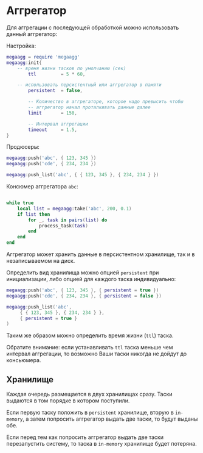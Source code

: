 # Аггрегатор

Для аггрегации с последующей обработкой можно использовать данный аггрегатор:


Настройка:

```lua
megaagg = require 'megaagg'
megaagg:init{
	-- время жизни тасков по умолчанию (сек)
        ttl         = 5 * 60,

	-- использовать персистентный или аггрегатор в памяти
        persistent  = false,

        -- Количество в аггрегаторе, которое надо превысить чтобы
        -- аггрегатор начал проталкивать данные далее
        limit       = 150,

        -- Интервал аггрегации
        timeout     = 1.5,
}
```

Продюсеры:

```lua
megaagg:push('abc', { 123, 345 })
megaagg:push('cde', { 234, 234 })

megaagg:push_list('abc', { { 123, 345 }, { 234, 234 } })

```

Консюмер аггрегатора `abc`:

```lua

while true
	local list = megaagg:take('abc', 200, 0.1)
	if list then
		for _, task in pairs(list) do
			process_task(task)
		end
	end
end
```

Аггрегатор может хранить данные в персистентном хранилище, так и в
незаписываемом на диск.

Определить вид хранилища можно опцией `persistent` при инициализации, либо
опцией для каждого таска индивидуально:

```lua
megaagg:push('abc', { 123, 345 }, { persistent = true })
megaagg:push('cde', { 234, 234 }, { persistent = false })

megaagg:push_list('abc',
	 { { 123, 345 }, { 234, 234 } },
	 { persistent = true }
)

```

Таким же образом можно определить время жизни (`ttl`) таска.

Обратите внимание: если устанавливать `ttl` таска меньше чем интервал
аггрегации, то возможно Ваши таски никогда не дойдут до консьюмера.


## Хранилище

Каждая очередь размещается в двух хранилищах сразу.
Таски выдаются в том порядке в котором поступили.

Если первую таску положить в `persistent` хранилище, вторую в `in-memory`,
а затем попросить аггрегатор выдать две таски, то будут выданы обе.

Если перед тем как попросить аггрегатор выдать две таски перезапустить
систему, то таска в `in-memory` хранилище будет потеряна.
